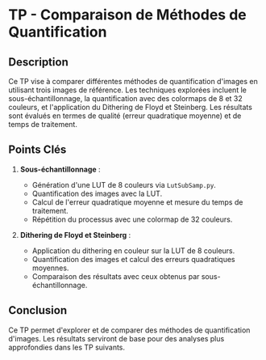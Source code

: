 # TP - Comparaison de Méthodes de Quantification

## Description
Ce TP vise à comparer différentes méthodes de quantification d'images en utilisant trois images de référence. Les techniques explorées incluent le sous-échantillonnage, la quantification avec des colormaps de 8 et 32 couleurs, et l'application du Dithering de Floyd et Steinberg. Les résultats sont évalués en termes de qualité (erreur quadratique moyenne) et de temps de traitement.

## Points Clés

1. **Sous-échantillonnage** :
   - Génération d'une LUT de 8 couleurs via `LutSubSamp.py`.
   - Quantification des images avec la LUT.
   - Calcul de l'erreur quadratique moyenne et mesure du temps de traitement.
   - Répétition du processus avec une colormap de 32 couleurs.

2. **Dithering de Floyd et Steinberg** :
   - Application du dithering en couleur sur la LUT de 8 couleurs.
   - Quantification des images et calcul des erreurs quadratiques moyennes.
   - Comparaison des résultats avec ceux obtenus par sous-échantillonnage.

## Conclusion
Ce TP permet d'explorer et de comparer des méthodes de quantification d'images. Les résultats serviront de base pour des analyses plus approfondies dans les TP suivants.
